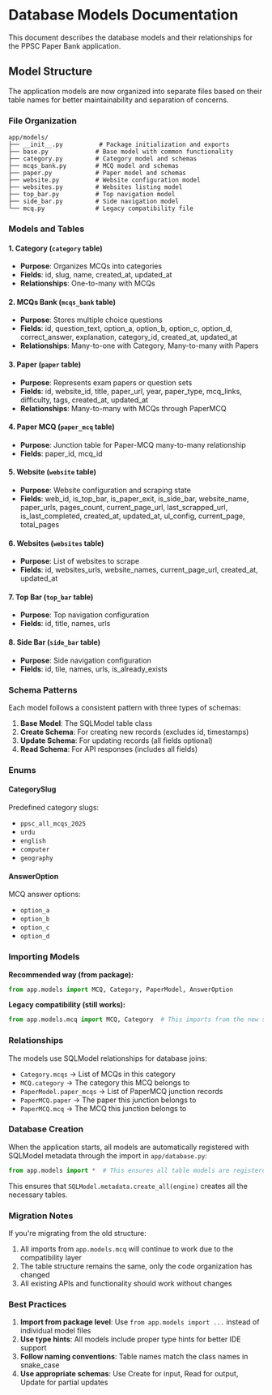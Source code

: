 # Database Models Documentation

This document describes the database models and their relationships for the PPSC Paper Bank application.

## Model Structure

The application models are now organized into separate files based on their table names for better maintainability and separation of concerns.

### File Organization

```
app/models/
├── __init__.py          # Package initialization and exports
├── base.py             # Base model with common functionality
├── category.py         # Category model and schemas
├── mcqs_bank.py        # MCQ model and schemas
├── paper.py            # Paper model and schemas
├── website.py          # Website configuration model
├── websites.py         # Websites listing model
├── top_bar.py          # Top navigation model
├── side_bar.py         # Side navigation model
└── mcq.py              # Legacy compatibility file
```

### Models and Tables

#### 1. Category (`category` table)

- **Purpose**: Organizes MCQs into categories
- **Fields**: id, slug, name, created_at, updated_at
- **Relationships**: One-to-many with MCQs

#### 2. MCQs Bank (`mcqs_bank` table)

- **Purpose**: Stores multiple choice questions
- **Fields**: id, question_text, option_a, option_b, option_c, option_d, correct_answer, explanation, category_id, created_at, updated_at
- **Relationships**: Many-to-one with Category, Many-to-many with Papers

#### 3. Paper (`paper` table)

- **Purpose**: Represents exam papers or question sets
- **Fields**: id, website_id, title, paper_url, year, paper_type, mcq_links, difficulty, tags, created_at, updated_at
- **Relationships**: Many-to-many with MCQs through PaperMCQ

#### 4. Paper MCQ (`paper_mcq` table)

- **Purpose**: Junction table for Paper-MCQ many-to-many relationship
- **Fields**: paper_id, mcq_id

#### 5. Website (`website` table)

- **Purpose**: Website configuration and scraping state
- **Fields**: web_id, is_top_bar, is_paper_exit, is_side_bar, website_name, paper_urls, pages_count, current_page_url, last_scrapped_url, is_last_completed, created_at, updated_at, ul_config, current_page, total_pages

#### 6. Websites (`websites` table)

- **Purpose**: List of websites to scrape
- **Fields**: id, websites_urls, website_names, current_page_url, created_at, updated_at

#### 7. Top Bar (`top_bar` table)

- **Purpose**: Top navigation configuration
- **Fields**: id, title, names, urls

#### 8. Side Bar (`side_bar` table)

- **Purpose**: Side navigation configuration
- **Fields**: id, tile, names, urls, is_already_exists

### Schema Patterns

Each model follows a consistent pattern with three types of schemas:

1. **Base Model**: The SQLModel table class
2. **Create Schema**: For creating new records (excludes id, timestamps)
3. **Update Schema**: For updating records (all fields optional)
4. **Read Schema**: For API responses (includes all fields)

### Enums

#### CategorySlug

Predefined category slugs:

- `ppsc_all_mcqs_2025`
- `urdu`
- `english`
- `computer`
- `geography`

#### AnswerOption

MCQ answer options:

- `option_a`
- `option_b`
- `option_c`
- `option_d`

### Importing Models

**Recommended way (from package):**

```python
from app.models import MCQ, Category, PaperModel, AnswerOption
```

**Legacy compatibility (still works):**

```python
from app.models.mcq import MCQ, Category  # This imports from the new structure
```

### Relationships

The models use SQLModel relationships for database joins:

- `Category.mcqs` → List of MCQs in this category
- `MCQ.category` → The category this MCQ belongs to
- `PaperModel.paper_mcqs` → List of PaperMCQ junction records
- `PaperMCQ.paper` → The paper this junction belongs to
- `PaperMCQ.mcq` → The MCQ this junction belongs to

### Database Creation

When the application starts, all models are automatically registered with SQLModel metadata through the import in `app/database.py`:

```python
from app.models import *  # This ensures all table models are registered
```

This ensures that `SQLModel.metadata.create_all(engine)` creates all the necessary tables.

### Migration Notes

If you're migrating from the old structure:

1. All imports from `app.models.mcq` will continue to work due to the compatibility layer
2. The table structure remains the same, only the code organization has changed
3. All existing APIs and functionality should work without changes

### Best Practices

1. **Import from package level**: Use `from app.models import ...` instead of individual model files
2. **Use type hints**: All models include proper type hints for better IDE support
3. **Follow naming conventions**: Table names match the class names in snake_case
4. **Use appropriate schemas**: Use Create for input, Read for output, Update for partial updates
